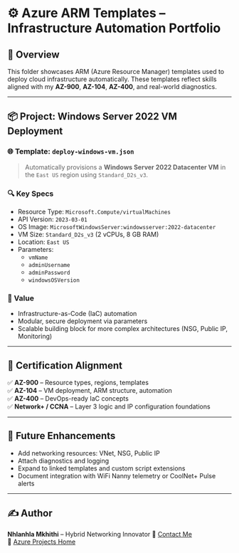 # ⚙️ Azure ARM Templates – Infrastructure Automation Portfolio

## 🧠 Overview

This folder showcases ARM (Azure Resource Manager) templates used to deploy cloud infrastructure automatically. These templates reflect skills aligned with my **AZ-900**, **AZ-104**, **AZ-400**, and real-world  diagnostics.

---

## 📦 Project: Windows Server 2022 VM Deployment

### 🌐 Template: `deploy-windows-vm.json`

> Automatically provisions a **Windows Server 2022 Datacenter VM** in the `East US` region using `Standard_D2s_v3`.

### 🔍 Key Specs
- Resource Type: `Microsoft.Compute/virtualMachines`
- API Version: `2023-03-01`
- OS Image: `MicrosoftWindowsServer:windowsserver:2022-datacenter`
- VM Size: `Standard_D2s_v3` (2 vCPUs, 8 GB RAM)
- Location: `East US`
- Parameters:  
  - `vmName`  
  - `adminUsername`  
  - `adminPassword`  
  - `windowsOSVersion`  

### 🚀 Value
- Infrastructure-as-Code (IaC) automation
- Modular, secure deployment via parameters
- Scalable building block for more complex architectures (NSG, Public IP, Monitoring)

---

## 🎯 Certification Alignment

✅ **AZ-900** – Resource types, regions, templates  
✅ **AZ-104** – VM deployment, ARM structure, automation  
✅ **AZ-400** – DevOps-ready IaC concepts  
✅ **Network+ / CCNA** – Layer 3 logic and IP configuration foundations

---

## 📁 Future Enhancements

- Add networking resources: VNet, NSG, Public IP  
- Attach diagnostics and logging  
- Expand to linked templates and custom script extensions  
- Document integration with WiFi Nanny telemetry or CoolNet+ Pulse alerts

---

## ✍️ Author

**Nhlanhla Mkhithi** – Hybrid Networking Innovator
📧 [Contact Me](mkhithiazuresa@gmail.com)  
📂 [Azure Projects Home](https://github.com/MkhithiAzureNet/Azure-Projects)
